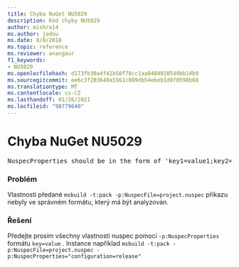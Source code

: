 ```yaml
---
title: Chyba NuGet NU5029
description: Kód chyby NU5029
author: mishra14
ms.author: jodou
ms.date: 8/8/2018
ms.topic: reference
ms.reviewer: anangaur
f1_keywords:
- NU5029
ms.openlocfilehash: d173fb30a4f41b50f78cc1aa0484028549bb14b9
ms.sourcegitcommit: ee6c3f203648a5561c809db54ebeb1d0f0598b68
ms.translationtype: MT
ms.contentlocale: cs-CZ
ms.lasthandoff: 01/26/2021
ms.locfileid: "98779640"
---
```

# <a name="nuget-error-nu5029"></a>Chyba NuGet NU5029
<pre>NuspecProperties should be in the form of 'key1=value1;key2=value2'.</pre>

### <a name="issue"></a>Problém

Vlastnosti předané `msbuild -t:pack -p:NuspecFile=project.nuspec` příkazu nebyly ve správném formátu, který má být analyzován.


### <a name="solution"></a>Řešení

Předejte prosím všechny vlastnosti nuspec pomocí `-p:NuspecProperties` formátu `key=value` . Instance například `msbuild -t:pack -p:NuspecFile=project.nuspec -p:NuspecProperties="configuration=release"`

